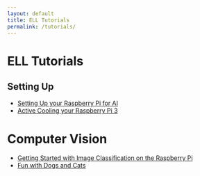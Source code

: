 ```yaml
---
layout: default
title: ELL Tutorials
permalink: /tutorials/
---
```


# ELL Tutorials

## Setting Up

* [Setting Up your Raspberry Pi for AI](/ELL/tutorials/Setting-Up-your-Raspberry-Pi-for-AI)
* [Active Cooling your Raspberry Pi 3](/ELL/tutorials/Active-Cooling-your-Raspberry-Pi-3)

# Computer Vision

* [Getting Started with Image Classification on the Raspberry Pi](/ELL/tutorials/Getting-Started-with-Image-Classification-on-the-Raspberry-Pi/)
* [Fun with Dogs and Cats](/ELL/tutorials/Fun-with-Dogs-and-Cats/)
